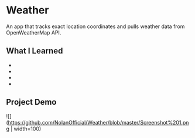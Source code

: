 # Weather
An app that tracks exact location coordinates and pulls weather data from OpenWeatherMap API.

## What I Learned
*
*
*
*

## Project Demo
![](https://github.com/NolanOfficial/Weather/blob/master/Screenshot%201.png | width=100)

